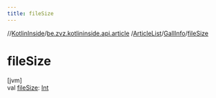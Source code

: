```yaml
---
title: fileSize
---
```

//[KotlinInside](../../../../index.html)/[be.zvz.kotlininside.api.article](../../index.html)
/[ArticleList](../index.html)/[GallInfo](index.html)/[fileSize](file-size.html)

# fileSize

[jvm]\
val [fileSize](file-size.html): [Int](https://kotlinlang.org/api/latest/jvm/stdlib/kotlin/-int/index.html)




